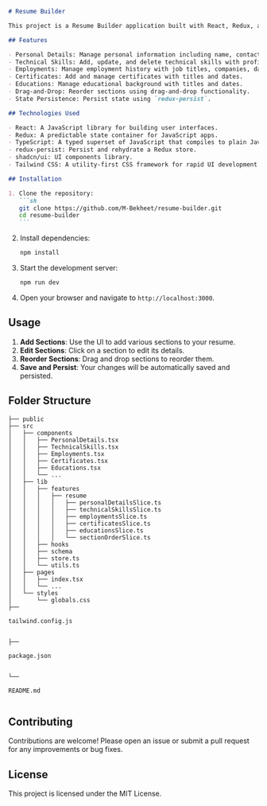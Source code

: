 ````markdown
# Resume Builder

This project is a Resume Builder application built with React, Redux, and TypeScript. It allows users to create and manage their resumes with various sections such as Personal Details, Technical Skills, Employments, Certificates, and Educations. The application supports drag-and-drop functionality for reordering sections and uses `redux-persist` for state persistence.

## Features

- Personal Details: Manage personal information including name, contact details, and additional information.
- Technical Skills: Add, update, and delete technical skills with proficiency levels.
- Employments: Manage employment history with job titles, companies, dates, and descriptions.
- Certificates: Add and manage certificates with titles and dates.
- Educations: Manage educational background with titles and dates.
- Drag-and-Drop: Reorder sections using drag-and-drop functionality.
- State Persistence: Persist state using `redux-persist`.

## Technologies Used

- React: A JavaScript library for building user interfaces.
- Redux: A predictable state container for JavaScript apps.
- TypeScript: A typed superset of JavaScript that compiles to plain JavaScript.
- redux-persist: Persist and rehydrate a Redux store.
- shadcn/ui: UI components library.
- Tailwind CSS: A utility-first CSS framework for rapid UI development.

## Installation

1. Clone the repository:
   ```sh
   git clone https://github.com/M-Bekheet/resume-builder.git
   cd resume-builder
   ```
````

2. Install dependencies:

   ```sh
   npm install
   ```

3. Start the development server:

   ```sh
   npm run dev
   ```

4. Open your browser and navigate to `http://localhost:3000`.

## Usage

1. **Add Sections**: Use the UI to add various sections to your resume.
2. **Edit Sections**: Click on a section to edit its details.
3. **Reorder Sections**: Drag and drop sections to reorder them.
4. **Save and Persist**: Your changes will be automatically saved and persisted.

## Folder Structure

```
├── public
├── src
│   ├── components
│   │   ├── PersonalDetails.tsx
│   │   ├── TechnicalSkills.tsx
│   │   ├── Employments.tsx
│   │   ├── Certificates.tsx
│   │   ├── Educations.tsx
│   │   └── ...
│   ├── lib
│   │   ├── features
│   │   │   ├── resume
│   │   │   │   ├── personalDetailsSlice.ts
│   │   │   │   ├── technicalSkillsSlice.ts
│   │   │   │   ├── employmentsSlice.ts
│   │   │   │   ├── certificatesSlice.ts
│   │   │   │   ├── educationsSlice.ts
│   │   │   │   └── sectionOrderSlice.ts
│   │   ├── hooks
│   │   ├── schema
│   │   ├── store.ts
│   │   └── utils.ts
│   ├── pages
│   │   ├── index.tsx
│   │   └── ...
│   └── styles
│       └── globals.css
├──

tailwind.config.js


├──

package.json


└──

README.md


```

## Contributing

Contributions are welcome! Please open an issue or submit a pull request for any improvements or bug fixes.

## License

This project is licensed under the MIT License.

```

```
